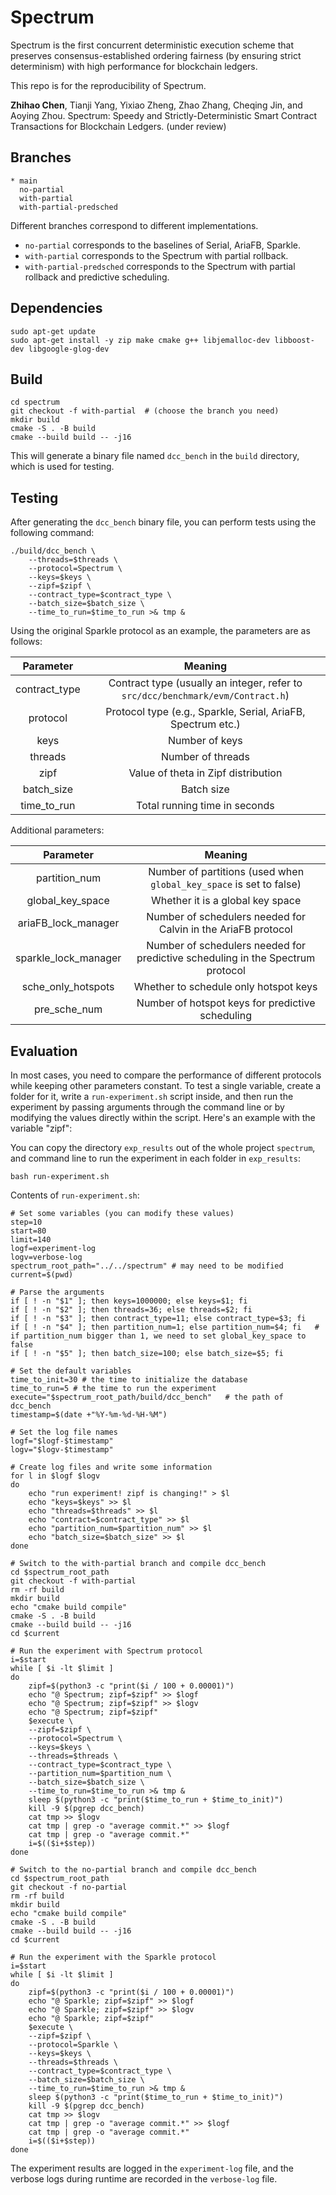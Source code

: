 # Spectrum

Spectrum is the first concurrent deterministic execution scheme that preserves consensus-established ordering fairness (by ensuring strict determinism) with high performance for blockchain ledgers.

This repo is for the reproducibility of Spectrum.

**Zhihao Chen**, Tianji Yang, Yixiao Zheng, Zhao Zhang, Cheqing Jin, and Aoying Zhou. Spectrum: Speedy and Strictly-Deterministic Smart Contract Transactions for Blockchain Ledgers. (under review)

## Branches

```shell
* main
  no-partial
  with-partial
  with-partial-predsched
```

Different branches correspond to different implementations.

- `no-partial` corresponds to the baselines of Serial, AriaFB, Sparkle.
- `with-partial` corresponds to the Spectrum with partial rollback.
- `with-partial-predsched` corresponds to the Spectrum with partial rollback and predictive scheduling.

## Dependencies
```shell
sudo apt-get update
sudo apt-get install -y zip make cmake g++ libjemalloc-dev libboost-dev libgoogle-glog-dev
```
## Build
```shell
cd spectrum
git checkout -f with-partial  # (choose the branch you need)
mkdir build
cmake -S . -B build
cmake --build build -- -j16
```

This will generate a binary file named `dcc_bench` in the `build` directory, which is used for testing.

## Testing

After generating the `dcc_bench` binary file, you can perform tests using the following command:

```shell
./build/dcc_bench \
	--threads=$threads \
	--protocol=Spectrum \
	--keys=$keys \
	--zipf=$zipf \
	--contract_type=$contract_type \
	--batch_size=$batch_size \
	--time_to_run=$time_to_run >& tmp &
```

Using the original Sparkle protocol as an example, the parameters are as follows:

|   Parameter   |                           Meaning                            |
| :-----------: | :----------------------------------------------------------: |
| contract_type | Contract type (usually an integer, refer to `src/dcc/benchmark/evm/Contract.h`) |
|   protocol    | Protocol type (e.g., Sparkle, Serial, AriaFB, Spectrum etc.) |
|     keys      |                        Number of keys                        |
|    threads    |                      Number of threads                       |
|     zipf      |             Value of theta in Zipf distribution              |
|  batch_size   |                          Batch size                          |
|  time_to_run  |                Total running time in seconds                 |

Additional parameters:

|      Parameter       |                           Meaning                            |
| :------------------: | :----------------------------------------------------------: |
|    partition_num     | Number of partitions (used when `global_key_space` is set to false) |
|   global_key_space   |               Whether it is a global key space               |
| ariaFB_lock_manager  | Number of schedulers needed for Calvin in the AriaFB protocol |
| sparkle_lock_manager | Number of schedulers needed for predictive scheduling in the Spectrum protocol |
|  sche_only_hotspots  |            Whether to schedule only hotspot keys             |
|     pre_sche_num     |       Number of hotspot keys for predictive scheduling       |

## Evaluation

In most cases, you need to compare the performance of different protocols while keeping other parameters constant. To test a single variable, create a folder for it, write a `run-experiment.sh` script inside, and then run the experiment by passing arguments through the command line or by modifying the values directly within the script. Here's an example with the variable "zipf":

You can copy the directory `exp_results` out of the whole project `spectrum`, and command line to run the experiment in each folder in `exp_results`:

```shell
bash run-experiment.sh
```

Contents of `run-experiment.sh`:

```shell
# Set some variables (you can modify these values)
step=10
start=80
limit=140
logf=experiment-log
logv=verbose-log
spectrum_root_path="../../spectrum"	# may need to be modified
current=$(pwd)

# Parse the arguments
if [ ! -n "$1" ]; then keys=1000000; else keys=$1; fi
if [ ! -n "$2" ]; then threads=36; else threads=$2; fi
if [ ! -n "$3" ]; then contract_type=11; else contract_type=$3; fi
if [ ! -n "$4" ]; then partition_num=1; else partition_num=$4; fi	# if partition_num bigger than 1, we need to set global_key_space to false
if [ ! -n "$5" ]; then batch_size=100; else batch_size=$5; fi

# Set the default variables
time_to_init=30 # the time to initialize the database
time_to_run=5 # the time to run the experiment
execute="$spectrum_root_path/build/dcc_bench"	# the path of dcc_bench
timestamp=$(date +"%Y-%m-%d-%H-%M")

# Set the log file names
logf="$logf-$timestamp"
logv="$logv-$timestamp"

# Create log files and write some information
for l in $logf $logv
do
	echo "run experiment! zipf is changing!" > $l
	echo "keys=$keys" >> $l
	echo "threads=$threads" >> $l
	echo "contract=$contract_type" >> $l
	echo "partition_num=$partition_num" >> $l
	echo "batch_size=$batch_size" >> $l
done

# Switch to the with-partial branch and compile dcc_bench
cd $spectrum_root_path
git checkout -f with-partial
rm -rf build
mkdir build
echo "cmake build compile"
cmake -S . -B build
cmake --build build -- -j16
cd $current

# Run the experiment with Spectrum protocol
i=$start
while [ $i -lt $limit ]
do
	zipf=$(python3 -c "print($i / 100 + 0.00001)")
	echo "@ Spectrum; zipf=$zipf" >> $logf
	echo "@ Spectrum; zipf=$zipf" >> $logv
	echo "@ Spectrum; zipf=$zipf"
	$execute \
	--zipf=$zipf \
	--protocol=Spectrum \
	--keys=$keys \
	--threads=$threads \
	--contract_type=$contract_type \
	--partition_num=$partition_num \
	--batch_size=$batch_size \
	--time_to_run=$time_to_run >& tmp &
	sleep $(python3 -c "print($time_to_run + $time_to_init)")
	kill -9 $(pgrep dcc_bench)
	cat tmp >> $logv
	cat tmp | grep -o "average commit.*" >> $logf
	cat tmp | grep -o "average commit.*"
	i=$(($i+$step))
done

# Switch to the no-partial branch and compile dcc_bench
cd $spectrum_root_path
git checkout -f no-partial
rm -rf build
mkdir build
echo "cmake build compile"
cmake -S . -B build
cmake --build build -- -j16
cd $current

# Run the experiment with the Sparkle protocol
i=$start
while [ $i -lt $limit ]
do
	zipf=$(python3 -c "print($i / 100 + 0.00001)")
	echo "@ Sparkle; zipf=$zipf" >> $logf
	echo "@ Sparkle; zipf=$zipf" >> $logv
	echo "@ Sparkle; zipf=$zipf"
	$execute \
	--zipf=$zipf \
	--protocol=Sparkle \
	--keys=$keys \
	--threads=$threads \
	--contract_type=$contract_type \
	--batch_size=$batch_size \
	--time_to_run=$time_to_run >& tmp &
	sleep $(python3 -c "print($time_to_run + $time_to_init)")
	kill -9 $(pgrep dcc_bench)
	cat tmp >> $logv
	cat tmp | grep -o "average commit.*" >> $logf
	cat tmp | grep -o "average commit.*"
	i=$(($i+$step))
done
```

The experiment results are logged in the `experiment-log` file, and the verbose logs during runtime are recorded in the `verbose-log` file.